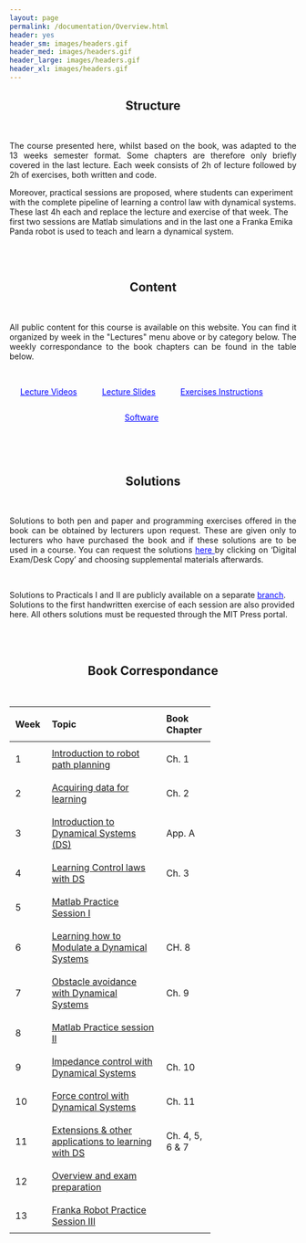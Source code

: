 ```yaml
---
layout: page
permalink: /documentation/Overview.html
header: yes
header_sm: images/headers.gif
header_med: images/headers.gif
header_large: images/headers.gif
header_xl: images/headers.gif
--- 	
```


<style>
    /* Center the table container vertically and horizontally */
   
    /* Adjust the table column widths */
    .table100 th, .table100 td {
        padding: 10px; /* Adjust the padding for better spacing */
        text-align: left; /* Align text to the left for better readability */
        margin: 0 auto;  /*Center the table */
    }

    /* Set specific widths for the columns */
    .column1 {
        width: 15%; /* Adjust width as needed */
    }
    .column2 {
        width: 60%; /* Adjust width as needed */
    }
    .column3 {
        width: 25%; /* Adjust width as needed */
    }

    /* Ensure table takes full width but columns are constrained */
    .table100 {
        width: 70%;
        table-layout: fixed; /* Make sure the table respects the column widths */
    }
</style>

<article class="row">
<section class="small-12 large-10 columns page-content">
    
<h2 align="center"><strong>Structure</strong> </h2>
<br>
<p align="justify"> The course presented here, whilst based on the book, was adapted to the 13 weeks semester format. Some chapters are therefore only briefly covered in the last lecture. Each week consists of 2h of lecture followed by 2h of exercises, both written and code.

Moreover, practical sessions are proposed, where students can experiment with the complete pipeline of learning a control law with dynamical systems. These last 4h each and replace the lecture and exercise of that week. The first two sessions are Matlab simulations and in the last one a Franka Emika Panda robot is used to teach and learn a dynamical system. </p>

<br><br>

<h2 align="center"><strong>Content</strong></h2> 
<br>
<p align="justify"> All public content for this course is available on this website. You can find it organized by week in the "Lectures" menu above or by category below. The weekly correspondance to the book chapters can be found in the table below.</p>
<br>
 <div align="center">
        <p style="display: inline-block; margin-right: 40px;">
            <a href="https://mediaspace.epfl.ch/channel/MICRO-462%2BLearning%2Band%2Badaptive%2Bcontrol%2Bfor%2Brobots/30620" target="_blank" style="color: blue;">Lecture Videos</a>
        </p>
        <p style="display: inline-block; margin-right: 40px;">
            <a href="https://www.epfl.ch/labs/lasa/wp-content/uploads/2024/07/Lecture-Slides.zip" target="_blank" style="color: blue;">Lecture Slides</a>
        </p>
        <p style="display: inline-block; margin-right: 40px;">
            <a href="https://www.epfl.ch/labs/lasa/wp-content/uploads/2024/07/Exercise-Instructions.zip" target="_blank" style="color: blue;">Exercises Instructions</a>
        </p>
        <p style="display: inline-block; margin-right: 40px;">
            <a href="https://github.com/learningadaptivereactiverobotcontrol/book-code" target="_blank" style="color: blue;">Software</a>
        </p>
    </div>

<br><br>

<h2 align="center"><strong>  Solutions </strong> </h2>
<br>
<p align="justify"> Solutions to both pen and paper and programming exercises offered in the book can be obtained by lecturers upon request. These are given only to lecturers who have purchased the book and if these solutions are to be used in a course. You can request the solutions <a href="https://mitpress.mit.edu/books/learning-adaptive-and-reactive-robot-control" style="color: blue;"> here </a> by clicking on ‘Digital Exam/Desk Copy’ and choosing supplemental materials afterwards.  </p>
<br>
<p>Solutions to Practicals I and II are publicly available on a separate <a href="https://github.com/learningadaptivereactiverobotcontrol/book-code/tree/practicals_solutions" style="color: blue;"> branch</a>. Solutions to the first handwritten exercise of each session are also provided here. All others solutions must be requested through the MIT Press portal. </p>

<br><br>

<h2 align="center"><strong>Book Correspondance</strong></h2>
<br>
<div class="limiter">
<div class="wrap-table100">
<div class="table100 ver3 m-b-110">
<table data-vertable="ver3">
<thead>
<tr class="row100 head">
<th class="column100 column1" data-column="column1">Week</th>
<th class="column100 column2" data-column="column2">Topic</th>
<th class="column100 column3" data-column="column3">Book Chapter</th>
</tr>
</thead>
<tbody>
<tr class="row100">
<td class="column100 column1" data-column="column1">1</td>
<td class="column100 column2" data-column="column2"> <a href="L1-Introduction.html"> Introduction to robot path planning </a> </td>
<td class="column100 column3" data-column="column3"> Ch. 1 </td>
</tr>

<tr class="row100">
<td class="column100 column1" data-column="column1">2</td>
<td class="column100 column2" data-column="column2"> <a href="L2-Learning.html"> Acquiring data for learning </a> </td>
<td class="column100 column3" data-column="column3"> Ch. 2 </td>
</tr>

<tr class="row100">
<td class="column100 column1" data-column="column1">3</td>
<td class="column100 column2" data-column="column2"> <a href="L3-DS.html">Introduction to Dynamical Systems (DS) </a> </td>
<td class="column100 column3" data-column="column3"> App. A</td>
</tr>

<tr class="row100">
<td class="column100 column1" data-column="column1">4</td>
<td class="column100 column2" data-column="column2"> <a href="L4-Learning_Control.html"> Learning Control laws with DS </a> </td>
<td class="column100 column3" data-column="column3"> Ch. 3 </td>
</tr>

<tr class="row100">
<td class="column100 column1" data-column="column1">5</td>
<td class="column100 column2" data-column="column2"> <a href="L5-Practical_1.html"> Matlab Practice Session I </a> </td>
<td class="column100 column3" data-column="column3"></td>
</tr>

<tr class="row100">
<td class="column100 column1" data-column="column1">6</td>
<td class="column100 column2" data-column="column2"> <a href="L6-Modulation.html"> Learning how to Modulate a Dynamical Systems </a> </td>
<td class="column100 column3" data-column="column3"> CH. 8 </td>
</tr>

<tr class="row100">
<td class="column100 column1" data-column="column1">7</td>
<td class="column100 column2" data-column="column2"> <a href="L7-Avoidance.html"> Obstacle avoidance with Dynamical Systems </a> </td>
<td class="column100 column3" data-column="column3"> Ch. 9 </td>
</tr>

<tr class="row100">
<td class="column100 column1" data-column="column1">8</td>
<td class="column100 column2" data-column="column2"> <a href="L8-Practical_2.html"> Matlab Practice session II </a> </td>
<td class="column100 column3" data-column="column3"></td>
</tr>

<tr class="row100">
<td class="column100 column1" data-column="column1">9</td>
<td class="column100 column2" data-column="column2"> <a href="L9-Impedance.html"> Impedance control with Dynamical Systems </a> </td>
<td class="column100 column3" data-column="column3"> Ch. 10 </td>
</tr>

<tr class="row100">
<td class="column100 column1" data-column="column1">10</td>
<td class="column100 column2" data-column="column2"> <a href="L10-Force.html"> Force control with Dynamical Systems </a> </td>
<td class="column100 column3" data-column="column3"> Ch. 11 </td>
</tr>

<tr class="row100">
<td class="column100 column1" data-column="column1">11</td>
<td class="column100 column2" data-column="column2"> <a href="L11-Extensions.html"> Extensions & other applications to learning with DS </a> </td>
<td class="column100 column3" data-column="column3"> Ch. 4, 5, 6 & 7</td>
</tr>

<tr class="row100">
<td class="column100 column1" data-column="column1">12</td>
<td class="column100 column2" data-column="column2"> <a href="L12-Overview.html"> Overview and exam preparation </a> </td>
<td class="column100 column3" data-column="column3"></td>
</tr>

<tr class="row100">
<td class="column100 column1" data-column="column1">13</td>
<td class="column100 column2" data-column="column2"> <a href="L13-Practical_3.html"> Franka Robot Practice Session III </a> </td>
<td class="column100 column3" data-column="column3"></td>
</tr>

</tbody>
</table>
</div>
</div>
</div>


<!-- <h2 align="center"><strong>  Software </strong> </h2>

<p align="justify"> The complete Matlab code in support of programming exercises is available on the book’s <a href="https://github.com/learningadaptivereactiverobotcontrol/book-code" style="color: blue;"> Github page</a>. Solutions to Practicals I and II are publicly available on a separate branch. All others solutions must be requested through the MIT Press portal. </p>

<br><br>

<h2 align="center"><strong>  Lecture Videos  </strong> </h2>

<p align="justify"> Complete videos of Professor Billard’s lectures from 2022 and 2023 can be found on <a href="https://mediaspace.epfl.ch/channel/MICRO-462%2BLearning%2Band%2Badaptive%2Bcontrol%2Bfor%2Brobots/30620" style="color: blue;"> EPFL’s mediaspace.</a></p> -->




<!-- Note: The texts in the table are links. If you want to have more information, please click on them. -->

<!--===============================================================================================-->	
<!-- <script src="vendor/jquery/jquery-3.2.1.min.js"></script> -->
<!--===============================================================================================-->
<!-- <script src="vendor/bootstrap/js/popper.js"></script> -->
<!-- <script src="vendor/bootstrap/js/bootstrap.min.js"></script> -->
<!--===============================================================================================-->
<!-- <script src="vendor/select2/select2.min.js"></script> -->
<!--===============================================================================================-->
<!-- <script src="js/main.js"></script> -->
